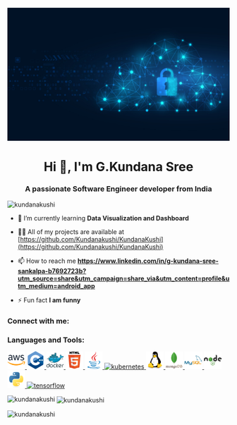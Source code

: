 ![logo](https://github.com/Kundanakushi/KundanaKushi/blob/main/bannerimg.jpg)
<h1 align="center">Hi 👋, I'm G.Kundana Sree</h1>
<h3 align="center">A passionate Software Engineer developer from India</h3>

<p align="left"> <img src="https://komarev.com/ghpvc/?username=kundanakushi&label=Profile%20views&color=0e75b6&style=flat" alt="kundanakushi" /> </p>

- 🌱 I’m currently learning **Data Visualization and Dashboard**

- 👨‍💻 All of my projects are available at [https://github.com/Kundanakushi/KundanaKushi](https://github.com/Kundanakushi/KundanaKushi)

- 📫 How to reach me **https://www.linkedin.com/in/g-kundana-sree-sankalpa-b7692723b?utm_source=share&utm_campaign=share_via&utm_content=profile&utm_medium=android_app**

- ⚡ Fun fact **I am funny**

<h3 align="left">Connect with me:</h3>
<p align="left">
</p>

<h3 align="left">Languages and Tools:</h3>
<p align="left"> <a href="https://aws.amazon.com" target="_blank" rel="noreferrer"> <img src="https://raw.githubusercontent.com/devicons/devicon/master/icons/amazonwebservices/amazonwebservices-original-wordmark.svg" alt="aws" width="40" height="40"/> </a> <a href="https://www.w3schools.com/cpp/" target="_blank" rel="noreferrer"> <img src="https://raw.githubusercontent.com/devicons/devicon/master/icons/cplusplus/cplusplus-original.svg" alt="cplusplus" width="40" height="40"/> </a> <a href="https://www.docker.com/" target="_blank" rel="noreferrer"> <img src="https://raw.githubusercontent.com/devicons/devicon/master/icons/docker/docker-original-wordmark.svg" alt="docker" width="40" height="40"/> </a> <a href="https://www.w3.org/html/" target="_blank" rel="noreferrer"> <img src="https://raw.githubusercontent.com/devicons/devicon/master/icons/html5/html5-original-wordmark.svg" alt="html5" width="40" height="40"/> </a> <a href="https://www.java.com" target="_blank" rel="noreferrer"> <img src="https://raw.githubusercontent.com/devicons/devicon/master/icons/java/java-original.svg" alt="java" width="40" height="40"/> </a> <a href="https://kubernetes.io" target="_blank" rel="noreferrer"> <img src="https://www.vectorlogo.zone/logos/kubernetes/kubernetes-icon.svg" alt="kubernetes" width="40" height="40"/> </a> <a href="https://www.linux.org/" target="_blank" rel="noreferrer"> <img src="https://raw.githubusercontent.com/devicons/devicon/master/icons/linux/linux-original.svg" alt="linux" width="40" height="40"/> </a> <a href="https://www.mongodb.com/" target="_blank" rel="noreferrer"> <img src="https://raw.githubusercontent.com/devicons/devicon/master/icons/mongodb/mongodb-original-wordmark.svg" alt="mongodb" width="40" height="40"/> </a> <a href="https://www.mysql.com/" target="_blank" rel="noreferrer"> <img src="https://raw.githubusercontent.com/devicons/devicon/master/icons/mysql/mysql-original-wordmark.svg" alt="mysql" width="40" height="40"/> </a> <a href="https://nodejs.org" target="_blank" rel="noreferrer"> <img src="https://raw.githubusercontent.com/devicons/devicon/master/icons/nodejs/nodejs-original-wordmark.svg" alt="nodejs" width="40" height="40"/> </a> <a href="https://www.python.org" target="_blank" rel="noreferrer"> <img src="https://raw.githubusercontent.com/devicons/devicon/master/icons/python/python-original.svg" alt="python" width="40" height="40"/> </a> <a href="https://www.tensorflow.org" target="_blank" rel="noreferrer"> <img src="https://www.vectorlogo.zone/logos/tensorflow/tensorflow-icon.svg" alt="tensorflow" width="40" height="40"/> </a> </p>

<p><img align="left" src="https://github-readme-stats.vercel.app/api/top-langs?username=kundanakushi&show_icons=true&locale=en&layout=compact" alt="kundanakushi" /></p>

<p>&nbsp;<img align="center" src="https://github-readme-stats.vercel.app/api?username=kundanakushi&show_icons=true&locale=en" alt="kundanakushi" /></p>

<p><img align="center" src="https://github-readme-streak-stats.herokuapp.com/?user=kundanakushi&" alt="kundanakushi" /></p>
